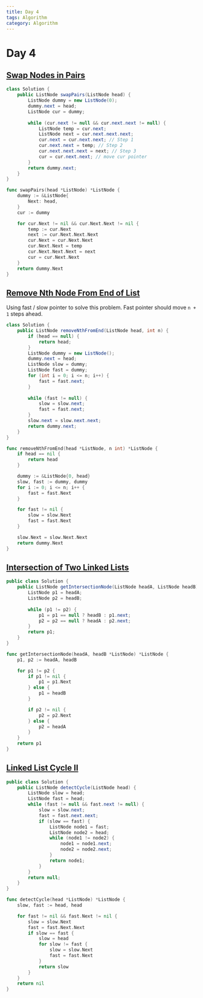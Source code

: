 ```yaml
---
title: Day 4
tags: Algorithm
category: Algorithm
---
```


# Day 4

## [Swap Nodes in Pairs](https://leetcode.com/problems/swap-nodes-in-pairs/description/)

```java
class Solution {
    public ListNode swapPairs(ListNode head) {
        ListNode dummy = new ListNode(0);
        dummy.next = head;
        ListNode cur = dummy;
        
        while (cur.next != null && cur.next.next != null) {
            ListNode temp = cur.next;
            ListNode next = cur.next.next.next;
            cur.next = cur.next.next; // Step 1
            cur.next.next = temp; // Step 2
            cur.next.next.next = next; // Step 3
            cur = cur.next.next; // move cur pointer
        }
        return dummy.next;
    }
}
```

```go
func swapPairs(head *ListNode) *ListNode {
	dummy := &ListNode{
		Next: head,
	}
	cur := dummy

	for cur.Next != nil && cur.Next.Next != nil {
		temp := cur.Next
		next := cur.Next.Next.Next
		cur.Next = cur.Next.Next
		cur.Next.Next = temp
		cur.Next.Next.Next = next
		cur = cur.Next.Next
	}
	return dummy.Next
}
```

## [Remove Nth Node From End of List](https://leetcode.com/problems/remove-nth-node-from-end-of-list/description/)

Using fast / slow pointer to solve this problem. Fast pointer should move `n + 1` steps ahead.

```java
class Solution {
    public ListNode removeNthFromEnd(ListNode head, int n) {
        if (head == null) {
            return head;
        }
        ListNode dummy = new ListNode();
        dummy.next = head;
        ListNode slow = dummy;
        ListNode fast = dummy;
        for (int i = 0; i <= n; i++) {
            fast = fast.next;
        }
        
        while (fast != null) {
            slow = slow.next;
            fast = fast.next;   
        }
        slow.next = slow.next.next;
        return dummy.next;
    }
}
```

```go
func removeNthFromEnd(head *ListNode, n int) *ListNode {
	if head == nil {
		return head
	}

	dummy := &ListNode{0, head}
	slow, fast := dummy, dummy
	for i := 0; i <= n; i++ {
		fast = fast.Next
	}

	for fast != nil {
		slow = slow.Next
		fast = fast.Next
	}

	slow.Next = slow.Next.Next
	return dummy.Next
}
```

## [Intersection of Two Linked Lists](https://leetcode.com/problems/intersection-of-two-linked-lists/description/)

```java
public class Solution {
    public ListNode getIntersectionNode(ListNode headA, ListNode headB) {
        ListNode p1 = headA;
        ListNode p2 = headB;
        
        while (p1 != p2) {
            p1 = p1 == null ? headB : p1.next;
            p2 = p2 == null ? headA : p2.next;
        }
        return p1;
    }
}
```

```go
func getIntersectionNode(headA, headB *ListNode) *ListNode {
	p1, p2 := headA, headB

	for p1 != p2 {
		if p1 != nil {
			p1 = p1.Next
		} else {
			p1 = headB
		}

		if p2 != nil {
			p2 = p2.Next
		} else {
			p2 = headA
		}
	}
	return p1
}
```

##  [Linked List Cycle II](https://leetcode.com/problems/linked-list-cycle-ii/description/)

```java
public class Solution {
    public ListNode detectCycle(ListNode head) {
        ListNode slow = head;
        ListNode fast = head;
        while (fast != null && fast.next != null) {
            slow = slow.next;
            fast = fast.next.next;
            if (slow == fast) {
                ListNode node1 = fast;
                ListNode node2 = head;
                while (node1 != node2) {
                    node1 = node1.next;
                    node2 = node2.next;
                }
                return node1;
            }
        }
        return null;
    }
}
```

```go
func detectCycle(head *ListNode) *ListNode {
	slow, fast := head, head

	for fast != nil && fast.Next != nil {
		slow = slow.Next
		fast = fast.Next.Next
		if slow == fast {
			slow = head
			for slow != fast {
				slow = slow.Next
				fast = fast.Next
			}
			return slow
		}
	}
	return nil
}
```

